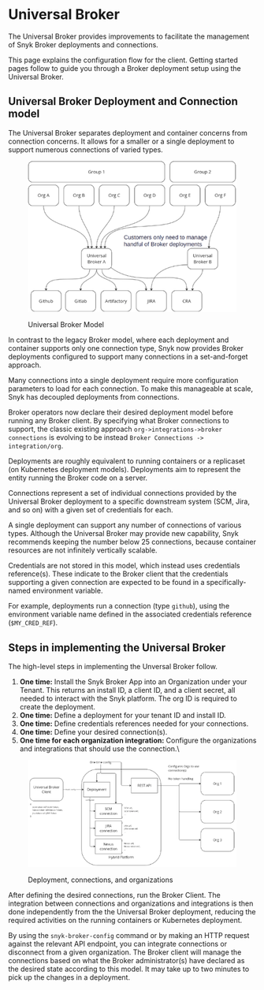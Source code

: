 # Universal Broker

The Universal Broker provides improvements to facilitate the management of Snyk Broker deployments and connections.&#x20;

This page explains the configuration flow for the client. Getting started pages follow to guide you through a Broker deployment setup using the Universal Broker.

## Universal Broker Deployment and Connection model <a href="#universal-broker-deployment-and-connection-model" id="universal-broker-deployment-and-connection-model"></a>

The Universal Broker separates deployment and container concerns from connection concerns. It allows for a smaller or a single deployment to support numerous connections of varied types.

<figure><img src="../../../.gitbook/assets/image (548).png" alt="Universal Broker Model" width="437"><figcaption><p>Universal Broker Model</p></figcaption></figure>

In contrast to the legacy Broker model, where each deployment and container supports only one connection type, Snyk now provides Broker deployments configured to support many connections in a  set-and-forget approach.

Many connections into a single deployment require more configuration parameters to load for each connection. To make this manageable at scale, Snyk has decoupled deployments from connections.

Broker operators now declare their desired deployment model before running any Broker client. By specifying what Broker connections to support, the classic existing approach `org->integrations->broker connections` is evolving to be instead `Broker Connections -> integration/org`.

Deployments are roughly equivalent to running containers or a replicaset (on Kubernetes deployment models). Deployments aim to represent the entity running the Broker code on a server.

Connections represent a set of individual connections provided by the Universal Broker deployment to a specific downstream system (SCM, Jira, and so on) with a given set of credentials for each.

A single deployment can support any number of connections of various types. Although the Universal Broker may provide new capability, Snyk recommends keeping the number below 25 connections, because container resources are not infinitely vertically scalable.

Credentials are not stored in this model, which instead uses credentials reference(s). These indicate to the Broker client that the credentials supporting a given connection are expected to be found in a specifically-named environment variable.

For example, deployments run a connection (type `github`), using the environment variable name defined in the associated credentials reference (`$MY_CRED_REF`).

## Steps in implementing the Universal Broker

The high-level steps in implementing the Unversal Broker follow.

1. **One time:** Install the Snyk Broker App into an Organization under your Tenant. This returns an install ID, a client ID, and a client secret, all needed to interact with the Snyk platform. The org ID is required to create the deployment.
2. **One time:** Define a deployment for your tenant ID and install ID.
3. **One time:** Define credentials references needed for your connections.
4. **One time:** Define your desired connection(s).
5. **One time for each organization integration:** Configure the organizations and integrations that should use the connection.\


<figure><img src="../../../.gitbook/assets/image (550).png" alt="Deployment, connections, and organizations"><figcaption><p>Deployment, connections, and organizations</p></figcaption></figure>

After defining the desired connections, run the Broker Client. The integration between connections and organizations and integrations is then done independently from the the Universal Broker deployment, reducing the required activities on the running containers or Kubernetes deployment.&#x20;

By using the `snyk-broker-config` command or by making an HTTP request against the relevant API endpoint, you can integrate connections or disconnect from a given organization. The Broker client will manage the connections based on what the Broker administrator(s) have declared as the desired state according to this model. It may take up to two minutes to pick up the changes in a deployment.
